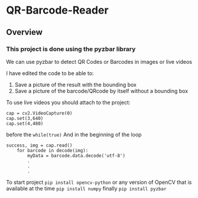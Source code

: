 # QR-Barcode-Reader

## Overview

### This project is done using the pyzbar library
We can use pyzbar to detect QR Codes or Barcodes in images or live videos

I have edited the code to be able to:
1. Save a picture of the result with the bounding box
2. Save a picture of the barcode/QRcode by itself without a bounding box

To use live videos you should attach to the project:
```
cap = cv2.VideoCapture(0)
cap.set(3,640)
cap.set(4,480)
```
before the `while(true)`
And in the beginning of the loop
```
success, img = cap.read()
    for barcode in decode(img):
        myData = barcode.data.decode('utf-8')
        .
        .
        .

```

To start project
`pip install opencv-python` or any version of OpenCV that is available at the time
`pip install numpy`
finally `pip install pyzbar`


